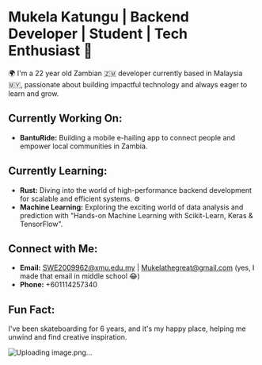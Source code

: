 # Mukela Katungu | Backend Developer | Student | Tech Enthusiast 🚀

🌍 I'm a 22 year old Zambian 🇿🇲 developer currently based in Malaysia 🇲🇾, passionate about building impactful technology and always eager to learn and grow.

## Currently Working On:

- **BantuRide:** Building a mobile e-hailing app to connect people and empower local communities in Zambia.

## Currently Learning:

- **Rust:** Diving into the world of high-performance backend development for scalable and efficient systems. ⚙️
- **Machine Learning:** Exploring the exciting world of data analysis and prediction with "Hands-on Machine Learning with Scikit-Learn, Keras & TensorFlow".

## Connect with Me:

- **Email:** SWE2009962@xmu.edu.my | Mukelathegreat@gmail.com (yes, I made that email in middle school 😂)
- **Phone:** +601114257340

## Fun Fact:

I've been skateboarding for 6 years, and it's my happy place, helping me unwind and find creative inspiration.

![Uploading image.png…]()
